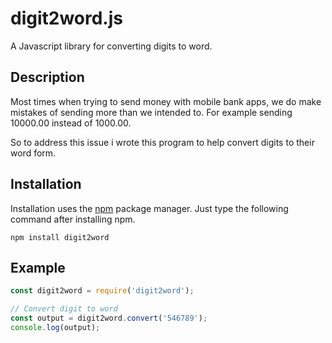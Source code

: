 # digit2word.js

A Javascript library for converting digits to word.

## Description

Most times when trying to send money with mobile bank apps, 
we do make mistakes of sending more than we intended to.
For example sending 10000.00 instead of 1000.00.

So to address this issue i wrote this program to help convert digits to their word form.

## Installation

Installation uses the [npm](http://npmjs.org/) package manager.  Just type the following command after installing npm.

    npm install digit2word

## Example

```javascript
const digit2word = require('digit2word');

// Convert digit to word
const output = digit2word.convert('546789');
console.log(output);

